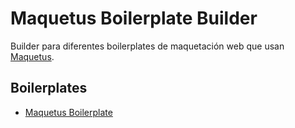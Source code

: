 # Maquetus Boilerplate Builder

Builder para diferentes boilerplates de maquetación web que usan [Maquetus](https://github.com/javipuche/maquetus).

## Boilerplates

- [Maquetus Boilerplate](https://github.com/javipuche/maquetus-boilerplate)
